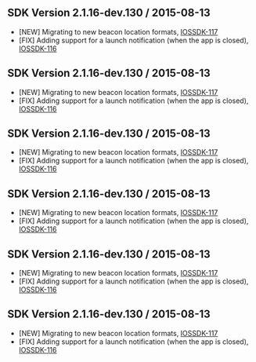 ## SDK Version 2.1.16-dev.130 / 2015-08-13

- [NEW] Migrating to new beacon location formats, [IOSSDK-117](https://jira.qwasi.com/browse/IOSSDK-117)
- [FIX] Adding support for a launch notification (when the app is closed), [IOSSDK-116](https://jira.qwasi.com/browse/IOSSDK-116)
## SDK Version 2.1.16-dev.130 / 2015-08-13

- [NEW] Migrating to new beacon location formats, [IOSSDK-117](https://jira.qwasi.com/browse/IOSSDK-117)
- [FIX] Adding support for a launch notification (when the app is closed), [IOSSDK-116](https://jira.qwasi.com/browse/IOSSDK-116)
## SDK Version 2.1.16-dev.130 / 2015-08-13

- [NEW] Migrating to new beacon location formats, [IOSSDK-117](https://jira.qwasi.com/browse/IOSSDK-117)
- [FIX] Adding support for a launch notification (when the app is closed), [IOSSDK-116](https://jira.qwasi.com/browse/IOSSDK-116)
## SDK Version 2.1.16-dev.130 / 2015-08-13

- [NEW] Migrating to new beacon location formats, [IOSSDK-117](https://jira.qwasi.com/browse/IOSSDK-117)
- [FIX] Adding support for a launch notification (when the app is closed), [IOSSDK-116](https://jira.qwasi.com/browse/IOSSDK-116)
## SDK Version 2.1.16-dev.130 / 2015-08-13

- [NEW] Migrating to new beacon location formats, [IOSSDK-117](https://jira.qwasi.com/browse/IOSSDK-117)
- [FIX] Adding support for a launch notification (when the app is closed), [IOSSDK-116](https://jira.qwasi.com/browse/IOSSDK-116)
## SDK Version 2.1.16-dev.130 / 2015-08-13

- [NEW] Migrating to new beacon location formats, [IOSSDK-117](https://jira.qwasi.com/browse/IOSSDK-117)
- [FIX] Adding support for a launch notification (when the app is closed), [IOSSDK-116](https://jira.qwasi.com/browse/IOSSDK-116)
